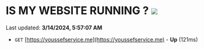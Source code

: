 # IS MY WEBSITE RUNNING ? [![](https://img.shields.io/static/v1?label=Sponsor&message=%E2%9D%A4&logo=GitHub&color=%23fe8e86)](https://github.com/sponsors/<username>)

Last updated: **3/14/2024, 5:57:07 AM**

- `GET` [https://youssefservice.me](https://youssefservice.me) - **Up** (121ms)
